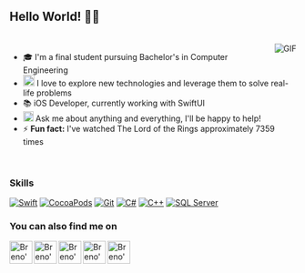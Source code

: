 ## Hello World! 👋🏻
<br/>
<img align="right" alt="GIF" src="https://media.giphy.com/media/MC6eSuC3yypCU/giphy.gif" />


 - 🎓 I'm a final student pursuing Bachelor's in Computer Engineering
- <img src="https://github.com/Shiv-sharma-111/Shiv-sharma-111/blob/master/Assets/PC.gif" width="20"/> I love to explore new technologies and leverage them to solve real-life problems 
- 📚 iOS Developer, currently working with SwiftUI
- <img src="https://github.com/Shiv-sharma-111/Shiv-sharma-111/blob/master/Assets/Rocket.gif" width="18"> Ask me about anything and everything, I'll be happy to help!
- ⚡ **Fun fact:** I've watched The Lord of the Rings approximately 7359 times

<br>

### Skills
[![Swift](https://img.shields.io/badge/Swift-FA7343?style=for-the-badge&logo=swift&logoColor=white)](https://github.com/brenonsc)
[![CocoaPods](https://img.shields.io/badge/cocoapods-FA2A02?style=for-the-badge&logo=cocoapods&logoColor=white)](https://github.com/brenonsc)
[![Git](https://img.shields.io/badge/GIT-E44C30?style=for-the-badge&logo=git&logoColor=white)](https://github.com/brenonsc)
[![C#](https://img.shields.io/badge/C%23-239120?style=for-the-badge&logo=c-sharp&logoColor=white)](https://github.com/brenonsc)
[![C++](https://img.shields.io/badge/C%2B%2B-00599C?style=for-the-badge&logo=c%2B%2B&logoColor=white)](https://github.com/brenonsc)
[![SQL Server](https://img.shields.io/badge/Microsoft_SQL_Server-CC2927?style=for-the-badge&logo=microsoft-sql-server&logoColor=white)](https://github.com/brenonsc)

### You can also find me on 
<a href="https://www.facebook.com/brenohenrique.nascimento">
  <img align="left" alt="Breno's Facebook" width="40px" src="https://camo.githubusercontent.com/8f245234577766478eaf3ee72b0615e99bb9ef3eaa56e1c37f75692811181d5c/68747470733a2f2f6564656e742e6769746875622e696f2f537570657254696e7949636f6e732f696d616765732f7376672f66616365626f6f6b2e737667" />
</a>

<a href="https://instagram.com/breno_nsc">
  <img align="left" alt="Breno's Instagram" width="40px" src="https://camo.githubusercontent.com/c9dacf0f25a1489fdbc6c0d2b41cda58b77fa210a13a886d6f99e027adfbd358/68747470733a2f2f6564656e742e6769746875622e696f2f537570657254696e7949636f6e732f696d616765732f7376672f696e7374616772616d2e737667" />
</a>

<a href="https://www.linkedin.com/in/breno-henrique-barticciotto-nascimento-842363190/">
  <img align="left" alt="Breno's Linkedin" width="40px" src="https://camo.githubusercontent.com/c8a9c5b414cd812ad6a97a46c29af67239ddaeae08c41724ff7d945fb4c047e5/68747470733a2f2f6564656e742e6769746875622e696f2f537570657254696e7949636f6e732f696d616765732f7376672f6c696e6b6564696e2e737667" />
</a>

<a href="https://twitter.com/breno_nsc">
  <img align="left" alt="Breno's Twitter" width="40px" src="https://camo.githubusercontent.com/35b0b8bfbd8840f35607fb56ad0a139047fd5d6e09ceb060c5c6f0a5abd1044c/68747470733a2f2f6564656e742e6769746875622e696f2f537570657254696e7949636f6e732f696d616765732f7376672f747769747465722e737667" />
</a>

<a href="mailto:brenonsc@gmail.com">
  <img align="left" alt="Breno's Email" width="40px" src="https://camo.githubusercontent.com/0f3aa1f457bb92fbd2411761262ce1fb0f766ed74a4f4289bfc4a0b6024335d6/68747470733a2f2f6564656e742e6769746875622e696f2f537570657254696e7949636f6e732f696d616765732f7376672f656d61696c2e737667" />
</a>

<br />
<br/>
